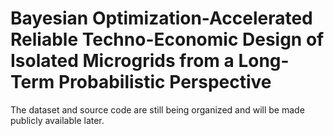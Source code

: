 # Bayesian Optimization-Accelerated Reliable Techno-Economic Design of Isolated Microgrids from a Long-Term Probabilistic Perspective

The dataset and source code are still being organized and will be made publicly available later.
